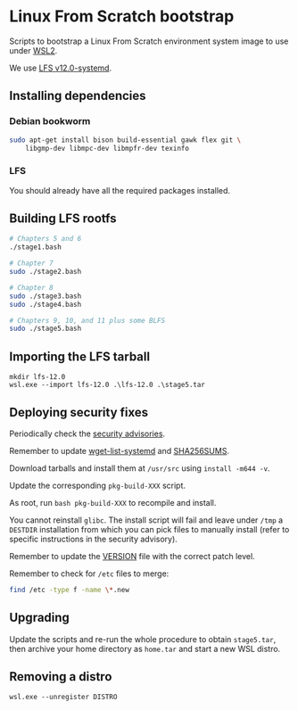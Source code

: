 # Linux From Scratch bootstrap

Scripts to bootstrap a Linux From Scratch environment system image
to use under [WSL2](https://en.wikipedia.org/wiki/Windows_Subsystem_for_Linux).

We use [LFS v12.0-systemd](https://www.linuxfromscratch.org/lfs/view/12.0-systemd/).

## Installing dependencies

### Debian bookworm

```sh
sudo apt-get install bison build-essential gawk flex git \
	libgmp-dev libmpc-dev libmpfr-dev texinfo
```

### LFS

You should already have all the required packages installed.

## Building LFS rootfs

```sh
# Chapters 5 and 6
./stage1.bash

# Chapter 7
sudo ./stage2.bash

# Chapter 8
sudo ./stage3.bash
sudo ./stage4.bash

# Chapters 9, 10, and 11 plus some BLFS
sudo ./stage5.bash
```

## Importing the LFS tarball

```console
mkdir lfs-12.0
wsl.exe --import lfs-12.0 .\lfs-12.0 .\stage5.tar
```

## Deploying security fixes

Periodically check the [security advisories](https://www.linuxfromscratch.org/blfs/advisories/consolidated.html).

Remember to update [wget-list-systemd](wget-list-systemd) and [SHA256SUMS](SHA256SUMS).

Download tarballs and install them at `/usr/src` using `install -m644 -v`.

Update the corresponding `pkg-build-XXX` script.

As root, run `bash pkg-build-XXX` to recompile and install.

You cannot reinstall `glibc`. The install script will fail and leave under `/tmp` a
`DESTDIR` installation from which you can pick files to manually install (refer
to specific instructions in the security advisory).

Remember to update the [VERSION](VERSION) file with the correct patch level.

Remember to check for `/etc` files to merge:

```sh
find /etc -type f -name \*.new
```

## Upgrading

Update the scripts and re-run the whole procedure to obtain `stage5.tar`, then
archive your home directory as `home.tar` and start a new WSL distro.

## Removing a distro

```console
wsl.exe --unregister DISTRO
```
